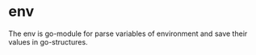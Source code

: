 # env
The env is go-module for parse variables of environment and save their values in go-structures.
